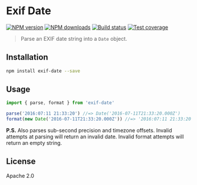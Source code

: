 # Exif Date

[![NPM version][npm-image]][npm-url]
[![NPM downloads][downloads-image]][downloads-url]
[![Build status][travis-image]][travis-url]
[![Test coverage][coveralls-image]][coveralls-url]

> Parse an EXIF date string into a `Date` object.

## Installation

```sh
npm install exif-date --save
```

## Usage

```js
import { parse, format } from 'exif-date'

parse('2016:07:11 21:33:20') //=> Date('2016-07-11T21:33:20.000Z')
format(new Date('2016-07-11T21:33:20.000Z')) //=> '2016:07:11 21:33:20'
```

**P.S.** Also parses sub-second precision and timezone offsets. Invalid attempts at parsing will return an invalid date. Invalid format attempts will return an empty string.

## License

Apache 2.0

[npm-image]: https://img.shields.io/npm/v/exif-date.svg?style=flat
[npm-url]: https://npmjs.org/package/exif-date
[downloads-image]: https://img.shields.io/npm/dm/exif-date.svg?style=flat
[downloads-url]: https://npmjs.org/package/exif-date
[travis-image]: https://img.shields.io/travis/blakeembrey/exif-date.svg?style=flat
[travis-url]: https://travis-ci.org/blakeembrey/exif-date
[coveralls-image]: https://img.shields.io/coveralls/blakeembrey/exif-date.svg?style=flat
[coveralls-url]: https://coveralls.io/r/blakeembrey/exif-date?branch=master

